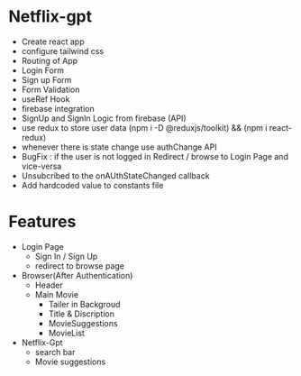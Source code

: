 # Netflix-gpt

- Create react app
- configure tailwind css
- Routing of App
- Login Form
- Sign up Form
- Form Validation
- useRef Hook
- firebase integration
- SignUp and SignIn Logic from firebase (API)
- use redux to store user data (npm i -D @reduxjs/toolkit) && (npm i react-redux)
- whenever there is state change use authChange API
- BugFix : if the user is not logged in Redirect / browse to Login Page and vice-versa
- Unsubcribed to the onAUthStateChanged callback
- Add hardcoded value to constants file

# Features

- Login Page
  - Sign In / Sign Up
  - redirect to browse page
- Browser(After Authentication)
  - Header
  - Main Movie
    - Tailer in Backgroud
    - Title & Discription
    - MovieSuggestions
    - MovieList
- Netflix-Gpt
  - search bar
  - Movie suggestions
